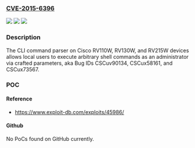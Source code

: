 ### [CVE-2015-6396](https://cve.mitre.org/cgi-bin/cvename.cgi?name=CVE-2015-6396)
![](https://img.shields.io/static/v1?label=Product&message=n%2Fa&color=blue)
![](https://img.shields.io/static/v1?label=Version&message=n%2Fa&color=blue)
![](https://img.shields.io/static/v1?label=Vulnerability&message=n%2Fa&color=brighgreen)

### Description

The CLI command parser on Cisco RV110W, RV130W, and RV215W devices allows local users to execute arbitrary shell commands as an administrator via crafted parameters, aka Bug IDs CSCuv90134, CSCux58161, and CSCux73567.

### POC

#### Reference
- https://www.exploit-db.com/exploits/45986/

#### Github
No PoCs found on GitHub currently.

